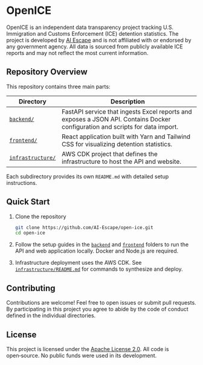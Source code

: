 # OpenICE

OpenICE is an independent data transparency project tracking U.S. Immigration and Customs Enforcement (ICE) detention statistics. The project is developed by [AI Escape](https://aiescape.io) and is not affiliated with or endorsed by any government agency. All data is sourced from publicly available ICE reports and may not reflect the most current information.

## Repository Overview

This repository contains three main parts:

| Directory | Description |
|-----------|-------------|
| [`backend/`](backend/) | FastAPI service that ingests Excel reports and exposes a JSON API. Contains Docker configuration and scripts for data import. |
| [`frontend/`](frontend/) | React application built with Yarn and Tailwind CSS for visualizing detention statistics. |
| [`infrastructure/`](infrastructure/) | AWS CDK project that defines the infrastructure to host the API and website. |

Each subdirectory provides its own `README.md` with detailed setup instructions.

## Quick Start

1. Clone the repository

   ```bash
   git clone https://github.com/AI-Escape/open-ice.git
   cd open-ice
   ```

2. Follow the setup guides in the [`backend`](backend/README.md) and [`frontend`](frontend/README.md) folders to run the API and web application locally. Docker and Node.js are required.

3. Infrastructure deployment uses the AWS CDK. See [`infrastructure/README.md`](infrastructure/README.md) for commands to synthesize and deploy.

## Contributing

Contributions are welcome! Feel free to open issues or submit pull requests. By participating in this project you agree to abide by the code of conduct defined in the individual directories.

## License

This project is licensed under the [Apache License 2.0](LICENSE). All code is open‑source. No public funds were used in its development.


